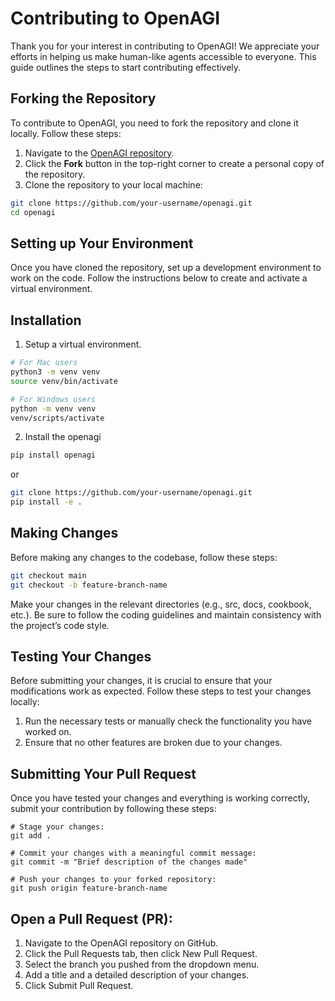 # Contributing to OpenAGI

Thank you for your interest in contributing to OpenAGI! We appreciate your efforts in helping us make human-like agents accessible to everyone. This guide outlines the steps to start contributing effectively.

## Forking the Repository
To contribute to OpenAGI, you need to fork the repository and clone it locally. Follow these steps:

1. Navigate to the [OpenAGI repository](https://github.com/aiplanethub/openagi.git).
2. Click the **Fork** button in the top-right corner to create a personal copy of the repository.
3. Clone the repository to your local machine:

```bash
git clone https://github.com/your-username/openagi.git
cd openagi
```

## Setting up Your Environment
Once you have cloned the repository, set up a development environment to work on the code. Follow the instructions below to create and activate a virtual environment.

## Installation

1. Setup a virtual environment.

```bash
# For Mac users
python3 -m venv venv
source venv/bin/activate

# For Windows users
python -m venv venv
venv/scripts/activate
```

2. Install the openagi

```bash
pip install openagi
```
or
```bash
git clone https://github.com/your-username/openagi.git
pip install -e .
```

## Making Changes
Before making any changes to the codebase, follow these steps:

```bash
git checkout main
git checkout -b feature-branch-name
```

Make your changes in the relevant directories (e.g., src, docs, cookbook, etc.). Be sure to follow the coding guidelines and maintain consistency with the project’s code style.

## Testing Your Changes

Before submitting your changes, it is crucial to ensure that your modifications work as expected. Follow these steps to test your changes locally:
1. Run the necessary tests or manually check the functionality you have worked on.
2. Ensure that no other features are broken due to your changes.

## Submitting Your Pull Request
Once you have tested your changes and everything is working correctly, submit your contribution by following these steps:

```
# Stage your changes:
git add .

# Commit your changes with a meaningful commit message:
git commit -m "Brief description of the changes made"

# Push your changes to your forked repository:
git push origin feature-branch-name
```

## Open a Pull Request (PR):

1. Navigate to the OpenAGI repository on GitHub.
2. Click the Pull Requests tab, then click New Pull Request.
3. Select the branch you pushed from the dropdown menu.
4. Add a title and a detailed description of your changes.
5. Click Submit Pull Request.

